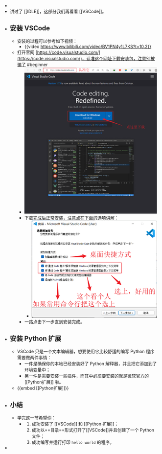 -
- 讲过了 [[IDLE]]，这部分我们再看看 [[VSCode]]。
- ## 安装 VSCode
	- 安装的过程可以参考如下视频：
		- {{video https://www.bilibili.com/video/BV1PN4y1L7KS?t=10.2}}
	- 打开官网 [https://code.visualstudio.com/](https://code.visualstudio.com/)，认准这个网址下载安装包，注意别被骗了 #beginner
		- ![打开官网并下载安装包](../assets/image_1670153299628_0.png)
		- 下载完成后正常安装，注意点在下面的选项讲解：
			- ![安装选项](../assets/image_1670153507443_0.png)
		- 一路点击下一步直到安装完成。
- ## 安装 Python 扩展
	- VSCode 只是一个文本编辑器，想要使用它比较舒适的编写 Python 程序需要做两件事情：
		- 一件是确保你的本地已经安装好了 Python 解释器，并且把它添加到了环境变量中；
		- 另一件是需要安装一些插件，而其中必须要安装的就是微软官方的 [[Python扩展]] 啦。
	- {{embed [[Python扩展]]}}
- ## 小结
	- 学完这一节希望你：
		- 1. 成功安装了 [[VSCode]] 和 [[Python 扩展]]；
		  2. 成功以==目录==形式打开了[[VSCode]]并且创建了一个 Python 文件；
		  3. 成功编写并运行打印 `hello world` 的程序。
-